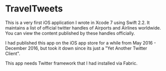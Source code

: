 # TravelTweets

This is a very first iOS application I wrote in Xcode 7 using Swift 2.2. It maintains a list of official twitter handles of Airports and Airlines worldwide. You can view the content published by these handles officially.

I had published this app on the iOS app store for a while from May 2016 - December 2016, but took it down since its just a "Yet Another Twitter Client".

This app needs Twitter framework that I had installed via Fabric.
